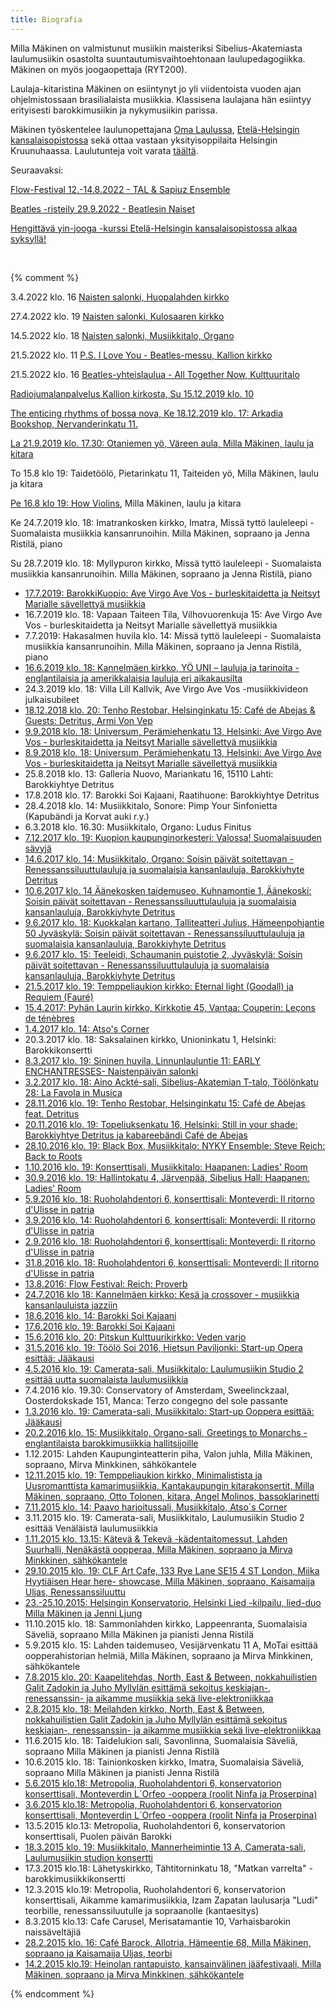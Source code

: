 ```yaml
---
title: Biografia
---
```




Milla Mäkinen on valmistunut musiikin maisteriksi Sibelius-Akatemiasta
laulumusiikin osastolta suuntautumisvaihtoehtonaan laulupedagogiikka. Mäkinen on myös joogaopettaja (RYT200).

Laulaja-kitaristina Mäkinen on esiintynyt jo yli viidentoista vuoden ajan ohjelmistossaan
brasilialaista musiikkia. Klassisena laulajana hän esiintyy erityisesti barokkimusiikin ja nykymusiikin parissa.

Mäkinen työskentelee laulunopettajana [Oma Laulussa](https://omalaulu.fi), [Etelä-Helsingin kansalaisopistossa](https://etko.fi) sekä ottaa vastaan yksityisoppilaita Helsingin Kruunuhaassa. Laulutunteja voit varata [täältä](https://holvi.com/shop/millamakinen/).


Seuraavaksi:

[Flow-Festival 12.-14.8.2022 - TAL & Sapiuz Ensemble](https://www.flowfestival.com/en/artists/tal-sapiduz-ensemble/)

[Beatles -risteily 29.9.2022 - Beatlesin Naiset](https://www.vikingline.fi/valitse-matka/risteilyt/helsinki-tukholma/beatles-risteily/)

[Hengittävä yin-jooga -kurssi Etelä-Helsingin kansalaisopistossa alkaa syksyllä!](https://opistopalvelut.fi/etko/course.php?l=fi&t=4739)



<br/>

{% comment %}

3.4.2022 klo. 16 [Naisten salonki, Huopalahden kirkko](https://www.helsinginseurakunnat.fi/huopalahdenkirkko/tapahtumat/konsertti_3)

27.4.2022 klo. 19 [Naisten salonki, Kulosaaren kirkko](https://www.helsinginseurakunnat.fi/kulosaarenkirkko/tapahtumat/naistensalonki-konserttikulosaarenkirkossa)

14.5.2022 klo. 18 [Naisten salonki, Musiikkitalo, Organo](https://www.uniarts.fi/tapahtumat/jenna-ristila-naisten-salonki/)

21.5.2022 klo. 11 [P.S. I Love You - Beatles-messu, Kallion kirkko](https://www.facebook.com/events/528577571782887?ref=newsfeed)

21.5.2022 klo. 16 [Beatles-yhteislaulua - All Together Now, Kulttuuritalo](https://www.facebook.com/events/596884391083602/?acontext=%7B%22event_action_history%22%3A[%7B%22mechanism%22%3A%22search_results%22%2C%22surface%22%3A%22search%22%7D]%2C%22ref_notif_type%22%3Anull%7D)

[Radiojumalanpalvelus Kallion kirkosta, Su 15.12.2019 klo. 10](https://areena.yle.fi/1-50334029)

[The enticing rhythms of bossa nova, Ke 18.12.2019 klo. 17: Arkadia Bookshop, Nervanderinkatu 11.](https://www.facebook.com/events/761702570999823/)

[La 21.9.2019 klo. 17.30: Otaniemen yö, Väreen aula, Milla Mäkinen, laulu ja kitara](https://www.ayy.fi/fi/tapahtumat/milla-makinen)


To 15.8 klo 19: Taidetöölö, Pietarinkatu 11, Taiteiden yö, Milla Mäkinen, laulu ja kitara

[Pe 16.8 klo 19: How Violins](https://www.facebook.com/events/348403775809878/), Milla Mäkinen, laulu ja kitara



Ke 24.7.2019 klo. 18: Imatrankosken kirkko, Imatra, Missä tyttö lauleleepi - Suomalaista musiikkia kansanrunoihin. Milla Mäkinen, sopraano ja Jenna Ristilä, piano

Su 28.7.2019 klo. 18: Myllypuron kirkko, Missä tyttö lauleleepi - Suomalaista musiikkia kansanrunoihin. Milla Mäkinen, sopraano ja Jenna Ristilä, piano

- [17.7.2019: BarokkiKuopio: Ave Virgo Ave Vos - burleskitaidetta ja Neitsyt Marialle sävellettyä musiikkia](https://avevirgoavevos.tumblr.com)
- 16.7.2019 klo. 18: Vapaan Taiteen Tila, Vilhovuorenkuja 15: Ave Virgo Ave Vos - burleskitaidetta ja Neitsyt Marialle sävellettyä musiikkia
- 7.7.2019: Hakasalmen huvila klo. 14: Missä tyttö lauleleepi - Suomalaista musiikkia kansanrunoihin. Milla Mäkinen, sopraano ja Jenna Ristilä, piano
- [16.6.2019 klo. 18: Kannelmäen kirkko, YÖ UNI – lauluja ja tarinoita - englantilaisia ja amerikkalaisia lauluja eri aikakausilta](https://www.facebook.com/events/2255096424579626/)
- 24.3.2019 klo. 18: Villa Lill Kallvik, Ave Virgo Ave Vos -musiikkivideon julkaisubileet
- [18.12.2018 klo. 20: Tenho Restobar, Helsinginkatu 15: Café de Abejas & Guests: Detritus, Armi Von Vep](https://www.facebook.com/?ref=tn_tnmn)
- [9.9.2018 klo. 18: Universum, Perämiehenkatu 13, Helsinki: Ave Virgo Ave Vos - burleskitaidetta ja Neitsyt Marialle sävellettyä musiikkia](https://avevirgoavevos.tumblr.com)
- [8.9.2018 klo. 18: Universum, Perämiehenkatu 13, Helsinki: Ave Virgo Ave Vos - burleskitaidetta ja Neitsyt Marialle sävellettyä musiikkia](https://avevirgoavevos.tumblr.com)
- 25.8.2018 klo. 13: Galleria Nuovo, Mariankatu 16, 15110 Lahti: Barokkiyhtye Detritus
- 17.8.2018 klo. 17: Barokki Soi Kajaani, Raatihuone: Barokkiyhtye Detritus
- 28.4.2018 klo. 14: Musiikkitalo, Sonore: Pimp Your Sinfonietta (Kapubändi ja Korvat auki r.y.)
- 6.3.2018 klo. 16.30: Musiikkitalo, Organo: Ludus Finitus
- [7.12.2017 klo. 19: Kuopion kaupunginorkesteri: Valossa! Suomalaisuuden sävyjä](http://www.kuopiotahko.fi/tapahtuma/kuopion-kaupunginorkesteri-valossa-suomalaisuuden-savyja/)
- [14.6.2017 klo. 14: Musiikkitalo, Organo: Soisin päivät soitettavan - Renessanssiluuttulauluja ja suomalaisia kansanlauluja, Barokkiyhyte Detritus](https://www.musiikkitalo.fi/fi/tapahtuma/barokkiyhtye-detritus-soisin-paivat-soitettavan)
- [10.6.2017 klo. 14 Äänekosken taidemuseo, Kuhnamontie 1, Äänekoski: Soisin päivät soitettavan - Renessanssiluuttulauluja ja suomalaisia kansanlauluja, Barokkiyhyte Detritus](https://www.facebook.com/events/1182085528569016/?acontext=%7B%22ref%22%3A%223%22%2C%22ref_newsfeed_story_type%22%3A%22regular%22%2C%22feed_story_type%22%3A%22117%22%2C%22action_history%22%3A%22null%22%7D)
- [9.6.2017 klo. 18: Kuokkalan kartano, Talliteatteri Julius, Hämeenpohjantie 50 Jyväskylä: Soisin päivät soitettavan - Renessanssiluuttulauluja ja suomalaisia kansanlauluja, Barokkiyhyte Detritus](https://www.facebook.com/events/1182085528569016/?acontext=%7B%22ref%22%3A%223%22%2C%22ref_newsfeed_story_type%22%3A%22regular%22%2C%22feed_story_type%22%3A%22117%22%2C%22action_history%22%3A%22null%22%7D)
- [9.6.2017 klo. 15: Teeleidi, Schaumanin puistotie 2, Jyväskylä: Soisin päivät soitettavan - Renessanssiluuttulauluja ja suomalaisia kansanlauluja, Barokkiyhyte Detritus ](https://www.facebook.com/events/1182085528569016/?acontext=%7B%22ref%22%3A%223%22%2C%22ref_newsfeed_story_type%22%3A%22regular%22%2C%22feed_story_type%22%3A%22117%22%2C%22action_history%22%3A%22null%22%7D)
- [21.5.2017 klo. 19: Temppeliaukion kirkko: Eternal light (Goodall) ja Requiem (Fauré)](https://www.facebook.com/events/389251868087508/)
- [15.4.2017: Pyhän Laurin kirkko, Kirkkotie 45, Vantaa: Couperin: Leçons de ténèbres](https://www.facebook.com/events/183416675498328/?fref=ts)
- [1.4.2017 klo. 14: Atso's Corner](http://www.uniarts.fi/tapahtumat/ke-26102016-1420/atso´s-corner-aprilli-corner)
- 20.3.2017 klo. 18: Saksalainen kirkko, Unioninkatu 1, Helsinki: Barokkikonsertti
- [8.3.2017 klo. 19: Sininen huvila, Linnunlauluntie 11: EARLY ENCHANTRESSES- Naistenpäivän salonki](http://encanto.fi/salongit/ohjelma/take-love-easy/)
- [3.2.2017 klo. 18: Aino Ackté-sali, Sibelius-Akatemian T-talo, Töölönkatu 28: La Favola in Musica](https://www.facebook.com/events/1260017977418203/)
- [28.11.2016 klo. 19: Tenho Restobar, Helsinginkatu 15: Café de Abejas feat. Detritus](https://www.facebook.com/events/223891638043660/)
- [20.11.2016 klo. 19: Topeliuksenkatu 16, Helsinki: Still in your shade: Barokkiyhtye Detritus ja kabareebändi Café de Abejas](https://www.facebook.com/events/1343480635670157/)
- [28.10.2016 klo. 19: Black Box, Musiikkitalo: NYKY Ensemble: Steve Reich: Back to Roots](https://www.facebook.com/events/1639046786410590/)
- [1.10.2016 klo. 19: Konserttisali, Musiikkitalo: Haapanen: Ladies' Room](https://www.musiikkitalo.fi/fi/tapahtuma/sibelius-akatemian-sinfoniaorkesteri-joht-jutta-seppinen)
- [30.9.2016 klo. 19: Hallintokatu 4, Järvenpää, Sibelius Hall: Haapanen: Ladies' Room](https://www.musiikkitalo.fi/fi/tapahtuma/sibelius-akatemian-sinfoniaorkesteri-joht-jutta-seppinen)
- [5.9.2016 klo. 18: Ruoholahdentori 6, konserttisali: Monteverdi: Il ritorno d'Ulisse in patria](https://odysseuskotiin.wordpress.com)
- [3.9.2016 klo. 14: Ruoholahdentori 6, konserttisali: Monteverdi: Il ritorno d'Ulisse in patria](https://odysseuskotiin.wordpress.com)
- [2.9.2016 klo. 18: Ruoholahdentori 6, konserttisali: Monteverdi: Il ritorno d'Ulisse in patria](https://odysseuskotiin.wordpress.com)
- [31.8.2016 klo. 18: Ruoholahdentori 6, konserttisali: Monteverdi: Il ritorno d'Ulisse in patria](https://odysseuskotiin.wordpress.com)
- [13.8.2016: Flow Festival: Reich: Proverb](http://www.flowfestival.com/en/artists/nyky-ensemble-plays-reich/)
- [24.7.2016 klo 18: Kannelmäen kirkko: Kesä ja crossover - musiikkia kansanlauluista jazziin](http://www.helsinginseurakunnat.fi/seurakunnat/kannelmaki/tapahtumat/kesajacrossover-kansanlauluistajazziin_30497.html.stx)
- [18.6.2016 klo. 14: Barokki Soi Kajaani](http://www.barokkisoi.fi/kalenteri.html)
- [17.6.2016 klo. 19: Barokki Soi Kajaani](http://www.barokkisoi.fi/kalenteri.html)
- [15.6.2016 klo. 20: Pitskun Kulttuurikirkko: Veden varjo](http://www.kulttuurikirkko.net/yhteystiedot)
- [31.5.2016 klo. 19: Töölö Soi 2016, Hietsun Paviljonki: Start-up Opera esittää: Jääkausi](https://www.facebook.com/events/1623845324606384/)
- [4.5.2016 klo. 19: Camerata-sali, Musiikkitalo: Laulumusiikin Studio 2 esittää uutta suomalaista laulumusiikkia](https://www.musiikkitalo.fi/fi/tapahtuma/laulumusiikin-studio-2n-konsertti)
- 7.4.2016 klo. 19.30: Conservatory of Amsterdam, Sweelinckzaal, Oosterdokskade 151, Manca: Terzo congegno del sole passante
- [1.3.2016 klo. 19: Camerata-sali, Musiikkitalo: Start-up Ooppera esittää: Jääkausi](http://startupopera.blogspot.fi/)
- [20.2.2016 klo. 15: Musiikkitalo, Organo-sali, Greetings to Monarchs -englantilaista barokkimusiikkia hallitsijoille](https://www.facebook.com/events/540155579478116/)
- 1.12.2015: Lahden Kaupunginteatterin piha, Valon juhla, Milla Mäkinen, sopraano, Mirva Minkkinen, sähkökantele
- [12.11.2015 klo. 19: Temppeliaukion kirkko, Minimalistista ja Uusromanttista kamarimusiikkia, Kantakaupungin kitarakonsertit, Milla Mäkinen, sopraano, Otto Tolonen, kitara, Angel Molinos, bassoklarinetti](https://www.facebook.com/575590065792704/photos/a.575600025791708.1073741827.575590065792704/1090049237680115/?type=3&theater)
- [7.11.2015 klo. 14: Paavo harjoitussali, Musiikkitalo, Atso´s Corner](http://www.uniarts.fi/uutishuone/atso’s-corner-levittää-orkesterimusiikin-ilosanomaa-musiikkitalossa)
- 3.11.2015 klo. 19: Camerata-sali, Musiikkitalo, Laulumusiikin Studio 2 esittää Venäläistä laulumusiikkia
- [1.11.2015 klo. 13.15: Kätevä & Tekevä -kädentaitomessut, Lahden Suurhalli, Nenäkästä oopperaa, Milla Mäkinen, sopraano ja Mirva Minkkinen, sähkökantele](https://www.facebook.com/events/881338191919381/)
- [29.10.2015 klo. 19: CLF Art Cafe, 133 Rye Lane SE15 4 ST London, Miika Hyytiäisen Hear here- showcase, Milla Mäkinen, sopraano, Kaisamaija Uljas, Renessanssiluuttu](https://www.facebook.com/events/883305005086483/)
- [23.-25.10.2015: Helsingin Konservatorio, Helsinki Lied -kilpailu, lied-duo Milla Mäkinen ja Jenni Ljung](http://www.konservatorio.fi/fi/helsinki_lied_-kilpailu)
- 11.10.2015 klo. 18: Sammonlahden kirkko, Lappeenranta, Suomalaisia Säveliä, sopraano Milla Mäkinen ja pianisti Jenna Ristilä
- 5.9.2015 klo. 15: Lahden taidemuseo, Vesijärvenkatu 11 A, MoTai esittää oopperahistorian helmiä, Milla Mäkinen, sopraano ja Mirva Minkkinen, sähkökantele
- [7.8.2015 klo. 20: Kaapelitehdas, North, East & Between, nokkahuilistien Galit Zadokin ja Juho Myllylän esittämä sekoitus keskiajan-, renessanssin- ja aikamme musiikkia sekä live-elektroniikkaa](https://www.facebook.com/events/906342136068431/)
- [2.8.2015 klo. 18: Meilahden kirkko, North, East & Between, nokkahuilistien Galit Zadokin ja Juho Myllylän esittämä sekoitus keskiajan-, renessanssin- ja aikamme musiikkia sekä live-elektroniikkaa](https://www.facebook.com/events/1437495229891958/)
- 11.6.2015 klo. 18: Taidelukion sali, Savonlinna, Suomalaisia Säveliä, sopraano Milla Mäkinen ja pianisti Jenna Ristilä
- 10.6.2015 klo. 18: Tainionkosken kirkko, Imatra, Suomalaisia Säveliä, sopraano Milla Mäkinen ja pianisti Jenna Ristilä
- [5.6.2015 klo.18: Metropolia, Ruoholahdentori 6, konservatorion konserttisali, Monteverdin L´Orfeo -ooppera (roolit Ninfa ja Proserpina)](https://www.facebook.com/events/1605124226398962/)
- [3.6.2015 klo.18: Metropolia, Ruoholahdentori 6, konservatorion konserttisali, Monteverdin L´Orfeo -ooppera (roolit Ninfa ja Proserpina)](https://www.facebook.com/events/1605124226398962/)
- 13.5.2015 klo.13: Metropolia, Ruoholahdentori 6, konservatorion konserttisali, Puolen päivän Barokki
- [18.3.2015 klo. 19: Musiikkitalo, Mannerheimintie 13 A, Camerata-sali, Laulumusiikin studion konsertti](https://www.facebook.com/events/820231668046296/)
- 17.3.2015 klo.18: Lähetyskirkko, Tähtitorninkatu 18, "Matkan varrelta" - barokkimusiikkikonsertti
- 12.3.2015 klo.19: Metropolia, Ruoholahdentori 6, konservatorion konserttisali, Aikamme kamarimusiikkia, Izam Zapatan laulusarja "Ludi" teorbille, renessanssiluutulle ja sopraanolle (kantaesitys)
- 8.3.2015 klo.13: Cafe Carusel, Merisatamantie 10, Varhaisbarokin naissäveltäjiä
- [28.2.2015 klo. 16: Café Barock, Allotria, Hämeentie 68, Milla Mäkinen, sopraano ja Kaisamaija Uljas, teorbi](http://www.cafebarock.com/events/)
- [14.2.2015 klo.19: Heinolan rantapuisto, kansainvälinen jääfestivaali, Milla Mäkinen, sopraano ja Mirva Minkkinen, sähkökantele](http://ess.menoinfo.fi/heinola/tapahtumat/heinolan-iii-kansainvalinen-jaafestivaali/475091)


{% endcomment %}
